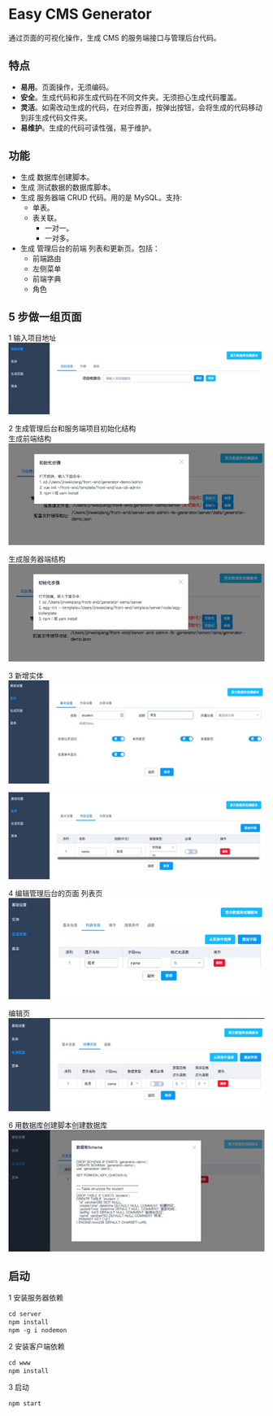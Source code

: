 # Easy CMS Generator
通过页面的可视化操作，生成 CMS 的服务端接口与管理后台代码。

## 特点
* **易用**。页面操作，无须编码。
* **安全**。生成代码和非生成代码在不同文件夹。无须担心生成代码覆盖。
* **灵活**。如需改动生成的代码，在对应界面，按弹出按钮，会将生成的代码移动到非生成代码文件夹。
* **易维护**。生成的代码可读性强，易于维护。

## 功能
* 生成 数据库创建脚本。
* 生成 测试数据的数据库脚本。
* 生成 服务器端 CRUD 代码。用的是 MySQL。支持:
  * 单表。
  * 表关联。
    * 一对一。
    * 一对多。
* 生成 管理后台的前端 列表和更新页。包括：
  * 前端路由
  * 左侧菜单
  * 前端字典
  * 角色

## 5 步做一组页面
1 输入项目地址  
![](screenshot/1/1.jpg)

2 生成管理后台和服务端项目初始化结构  
生成前端结构  
![](screenshot/2/fe.jpg)

生成服务器端结构  
![](screenshot/2/server.jpg)

3 新增实体  
![](screenshot/3/1.jpg)

![](screenshot/3/2.jpg)

4 编辑管理后台的页面
列表页  
![](screenshot/4/list.jpg)

编辑页 
![](screenshot/4/update.jpg)

6 用数据库创建脚本创建数据库
![](screenshot/5/db.jpg)

## 启动
1 安装服务器依赖  
```
cd server
npm install
npm -g i nodemon
```

2 安装客户端依赖  
```
cd www
npm install
```

3 启动  
```
npm start
```


